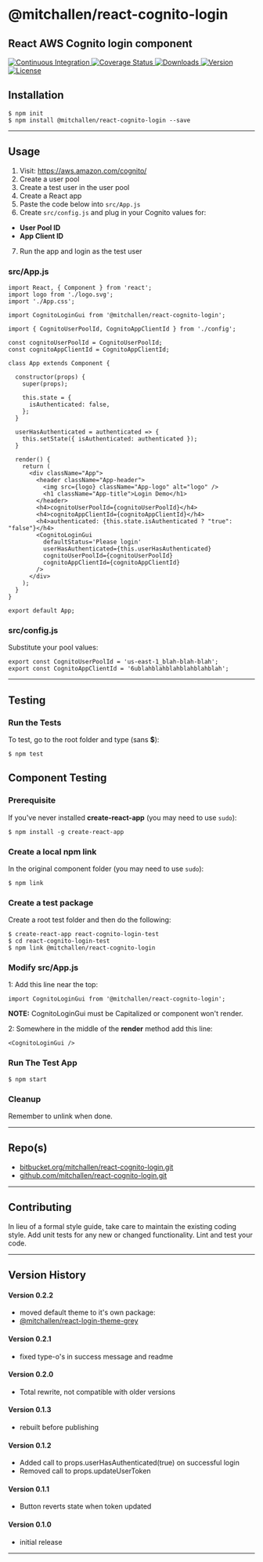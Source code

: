 @mitchallen/react-cognito-login
==
React AWS Cognito login component
--

<p align="left">
  <a href="https://circleci.com/gh/mitchallen/react-cognito-login">
    <img src="https://img.shields.io/circleci/project/github/mitchallen/react-cognito-login.svg" alt="Continuous Integration">
  </a>
  <a href="https://codecov.io/gh/mitchallen/react-cognito-login">
    <img src="https://codecov.io/gh/mitchallen/react-cognito-login/branch/master/graph/badge.svg" alt="Coverage Status">
  </a>
  <a href="https://npmjs.org/package/@mitchallen/react-cognito-login">
    <img src="http://img.shields.io/npm/dt/@mitchallen/react-cognito-login.svg?style=flat-square" alt="Downloads">
  </a>
  <a href="https://npmjs.org/package/@mitchallen/react-cognito-login">
    <img src="http://img.shields.io/npm/v/@mitchallen/react-cognito-login.svg?style=flat-square" alt="Version">
  </a>
  <a href="https://npmjs.com/package/@mitchallen/react-cognito-login">
    <img src="https://img.shields.io/github/license/mitchallen/react-cognito-login.svg" alt="License"></a>
  </a>
</p>

## Installation

    $ npm init
    $ npm install @mitchallen/react-cognito-login --save
  
* * *

## Usage

1. Visit: https://aws.amazon.com/cognito/
2. Create a user pool
3. Create a test user in the user pool
4. Create a React app
5. Paste the code below into ```src/App.js```
6. Create ```src/config.js``` and plug in your Cognito values for:
 *  __User Pool ID__ 
 * __App Client ID__
7. Run the app and login as the test user 

### src/App.js

```
import React, { Component } from 'react';
import logo from './logo.svg';
import './App.css';

import CognitoLoginGui from '@mitchallen/react-cognito-login';

import { CognitoUserPoolId, CognitoAppClientId } from './config';

const cognitoUserPoolId = CognitoUserPoolId;
const cognitoAppClientId = CognitoAppClientId;

class App extends Component {
    
  constructor(props) {
    super(props);
  
    this.state = {
      isAuthenticated: false,
    };
  }

  userHasAuthenticated = authenticated => {
    this.setState({ isAuthenticated: authenticated });
  }

  render() {
    return (
      <div className="App">
        <header className="App-header">
          <img src={logo} className="App-logo" alt="logo" />
          <h1 className="App-title">Login Demo</h1>
        </header>
        <h4>cognitoUserPoolId={cognitoUserPoolId}</h4>
        <h4>cognitoAppClientId={cognitoAppClientId}</h4>
        <h4>authenticated: {this.state.isAuthenticated ? "true": "false"}</h4>
        <CognitoLoginGui 
          defaultStatus='Please login'
          userHasAuthenticated={this.userHasAuthenticated}
          cognitoUserPoolId={cognitoUserPoolId}
          cognitoAppClientId={cognitoAppClientId}
        />
      </div>
    );
  }
}

export default App;

```

### src/config.js

Substitute your pool values:

```
export const CognitoUserPoolId = 'us-east-1_blah-blah-blah';
export const CognitoAppClientId = '6ublahblahblahblahblahblah';
```

* * *

## Testing

### Run the Tests

To test, go to the root folder and type (sans __$__):

    $ npm test
    
## Component Testing

### Prerequisite

If you've never installed __create-react-app__ (you may need to use ```sudo```):

```
$ npm install -g create-react-app
```

### Create a local npm link

In the original component folder (you may need to use ```sudo```):

```
$ npm link
```

### Create a test package

Create a root test folder and then do the following:

```
$ create-react-app react-cognito-login-test
$ cd react-cognito-login-test
$ npm link @mitchallen/react-cognito-login
```

### Modify src/App.js

1: Add this line near the top:

```
import CognitoLoginGui from '@mitchallen/react-cognito-login';
```

__NOTE:__ CognitoLoginGui must be Capitalized or component won't render.

2: Somewhere in the middle of the __render__ method add this line:

```
<CognitoLoginGui />
```

### Run The Test App

```
$ npm start
```

### Cleanup

Remember to unlink when done.
   
* * *
 
## Repo(s)

* [bitbucket.org/mitchallen/react-cognito-login.git](https://bitbucket.org/mitchallen/react-cognito-login.git)
* [github.com/mitchallen/react-cognito-login.git](https://github.com/mitchallen/react-cognito-login.git)

* * *

## Contributing

In lieu of a formal style guide, take care to maintain the existing coding style.
Add unit tests for any new or changed functionality. Lint and test your code.

* * *

## Version History

#### Version 0.2.2

* moved default theme to it's own package: 
 * [@mitchallen/react-login-theme-grey](https://www.npmjs.com/package/@mitchallen/react-login-theme-grey)

#### Version 0.2.1

* fixed type-o's in success message and readme

#### Version 0.2.0

* Total rewrite, not compatible with older versions

#### Version 0.1.3

* rebuilt before publishing

#### Version 0.1.2

* Added call to props.userHasAuthenticated(true) on successful login
* Removed call to props.updateUserToken

#### Version 0.1.1

* Button reverts state when token updated

#### Version 0.1.0 

* initial release

* * *